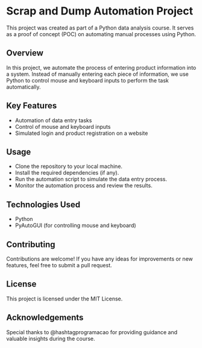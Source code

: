 # Scrap and Dump Automation Project

This project was created as part of a Python data analysis course. It serves as a proof of concept (POC) on automating manual processes using Python.

## Overview

In this project, we automate the process of entering product information into a system. Instead of manually entering each piece of information, we use Python to control mouse and keyboard inputs to perform the task automatically.

## Key Features

- Automation of data entry tasks
- Control of mouse and keyboard inputs
- Simulated login and product registration on a website

## Usage

- Clone the repository to your local machine.
- Install the required dependencies (if any).
- Run the automation script to simulate the data entry process.
- Monitor the automation process and review the results.

## Technologies Used

- Python
- PyAutoGUI (for controlling mouse and keyboard)

## Contributing

Contributions are welcome! If you have any ideas for improvements or new features, feel free to submit a pull request.

## License

This project is licensed under the MIT License.

## Acknowledgements

Special thanks to @hashtagprogramacao for providing guidance and valuable insights during the course.
